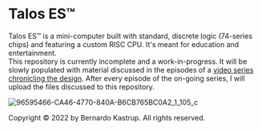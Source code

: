 # Talos ES™
Talos ES™ is a mini-computer built with standard, discrete logic (74-series chips) and featuring a custom RISC CPU. It's meant for education and entertainment.<br>
This repository is currently incomplete and a work-in-progress. It will be slowly populated with material discussed in the episodes of a <a href="https://www.youtube.com/watch?v=509XYuB6xsw&list=PLDf2uklC__d0CCgEDWJ5CoJgBmkGZ0vGv&ab_channel=TheByteAttic">video series chronicling the design</a>. After every episode of the on-going series, I will upload the files discussed to this repository.<br>
<p>

![96595466-CA46-4770-840A-B6CB765BC0A2_1_105_c](https://user-images.githubusercontent.com/69539226/187976081-edb01e15-81d2-4611-bdeb-49175b5507f4.jpeg)

<p>
Copyright © 2022 by Bernardo Kastrup. All rights reserved.
